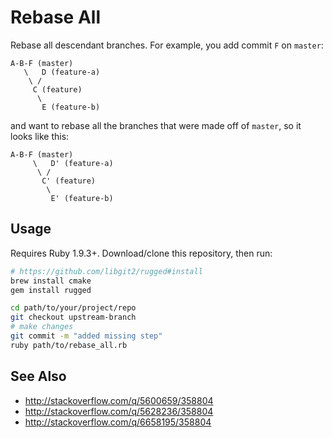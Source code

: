 # Rebase All

Rebase all descendant branches. For example, you add commit `F` on `master`:

```
A-B-F (master)
   \   D (feature-a)
    \ /
     C (feature)
      \
       E (feature-b)
```

and want to rebase all the branches that were made off of `master`, so it looks like this:

```
A-B-F (master)
     \   D' (feature-a)
      \ /
       C' (feature)
        \
         E' (feature-b)
```

<!-- example from http://stackoverflow.com/q/5600659/358804 -->

## Usage

Requires Ruby 1.9.3+. Download/clone this repository, then run:

```bash
# https://github.com/libgit2/rugged#install
brew install cmake
gem install rugged

cd path/to/your/project/repo
git checkout upstream-branch
# make changes
git commit -m "added missing step"
ruby path/to/rebase_all.rb
```

## See Also

* http://stackoverflow.com/q/5600659/358804
* http://stackoverflow.com/q/5628236/358804
* http://stackoverflow.com/q/6658195/358804
